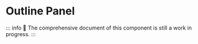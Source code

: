# Outline Panel

::: info
🚧 The comprehensive document of this component is still a work in progress.
:::
